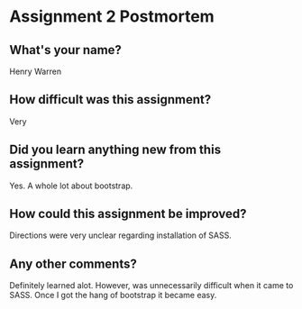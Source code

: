 # Assignment 2 Postmortem

## What's your name?
Henry Warren


## How difficult was this assignment?
Very


## Did you learn anything new from this assignment?
Yes. A whole lot about bootstrap.


## How could this assignment be improved?
Directions were very unclear regarding installation of SASS.


## Any other comments?
Definitely learned alot. However, was unnecessarily difficult when it came to SASS. Once I got the hang of bootstrap it became easy.